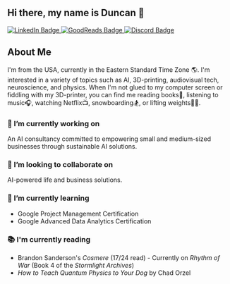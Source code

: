 ## Hi there, my name is Duncan 👋

<div align="left">
  <a href="https://linkedin.com/in/duncanalistairlam">
    <img src="https://img.shields.io/badge/LinkedIn-0A66C2?style=for-the-badge&logo=linkedin&logoColor=white" alt="LinkedIn Badge"/>
  </a>
  <a href="https://goodreads.com/duncan_lam">
    <img src="https://img.shields.io/badge/Goodreads-372213?style=for-the-badge&logo=goodreads&logoColor=white" alt="GoodReads Badge"/>
  </a>
  <a href="https://discord.com/users/duncan_lam">
    <img src="https://img.shields.io/badge/Discord-5865F2?style=for-the-badge&logo=discord&logoColor=white" alt="Discord Badge"/>
  </a>
</div>



## About Me
I'm from the USA, currently in the Eastern Standard Time Zone 🌎. I'm interested in a variety of topics such as AI, 3D-printing, audiovisual tech, neuroscience, and physics. When I'm not glued to my computer screen or fiddling with my 3D-printer, you can find me reading books📖, listening to music🎧, watching Netflix📺, snowboarding🏂, or lifting weights🏋️‍♂.

### 🔭 I’m currently working on
An AI consultancy committed to empowering small and medium-sized businesses through sustainable AI solutions.
    
### 👯 I’m looking to collaborate on
AI-powered life and business solutions.

### 🌱 I’m currently learning
  - Google Project Management Certification
  - Google Advanced Data Analytics Certification
    
### 📚 I'm currently reading
  - Brandon Sanderson's *_Cosmere_* (17/24 read) - Currently on _Rhythm of War_ (Book 4 of the _Stormlight Archives_)
  - _How to Teach Quantum Physics to Your Dog_ by Chad Orzel

<!--
**OnTheLam/onthelam** is a ✨ _special_ ✨ repository because its `README.md` (this file) appears on your GitHub profile.

Here are some ideas to get you started:

- 🔭 I’m currently working on ...
- 🌱 I’m currently learning ...
- 👯 I’m looking to collaborate on ...
- 🤔 I’m looking for help with ...
- 💬 Ask me about ...
- 📫 How to reach me: ...
- 😄 Pronouns: ...
- ⚡ Fun fact: ...
-->

<!--
<a href="https://youtube.com/@DuncanCedar">
    <img src="https://img.shields.io/badge/YouTube-FF0000?style=for-the-badge&logo=youtube&logoColor=white" alt="YouTube Badge"/>
  </a>
  <a href="https://instagram.com/duncan_cedar">
    <img src="https://img.shields.io/badge/Instagram-E4405F?style=for-the-badge&logo=instagram&logoColor=white" alt="Instagram Badge"/>
  </a>
-->
